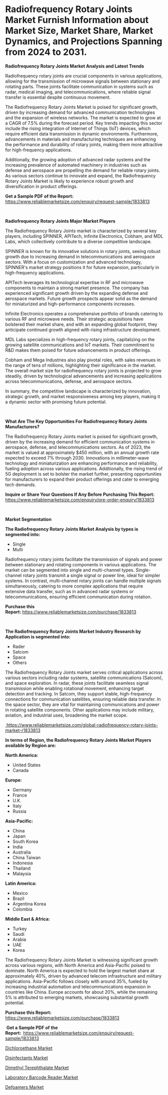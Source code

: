 <p><h1>Radiofrequency Rotary Joints Market Furnish Information about Market Size, Market Share, Market Dynamics, and Projections Spanning from 2024 to 2031.</h1></p><p><strong>Radiofrequency Rotary Joints Market Analysis and Latest Trends</strong></p>
<p><p>Radiofrequency rotary joints are crucial components in various applications, allowing for the transmission of microwave signals between stationary and rotating parts. These joints facilitate communication in systems such as radar, medical imaging, and telecommunications, where reliable signal transfer is essential despite continuous movement.</p><p>The Radiofrequency Rotary Joints Market is poised for significant growth, driven by increasing demand for advanced communication technologies and the expansion of wireless networks. The market is expected to grow at a CAGR of 7.5% during the forecast period. Key trends impacting this sector include the rising integration of Internet of Things (IoT) devices, which require efficient data transmission in dynamic environments. Furthermore, advancements in materials and manufacturing techniques are enhancing the performance and durability of rotary joints, making them more attractive for high-frequency applications. </p><p>Additionally, the growing adoption of advanced radar systems and the increasing prevalence of automated machinery in industries such as defense and aerospace are propelling the demand for reliable rotary joints. As various sectors continue to innovate and expand, the Radiofrequency Rotary Joints Market is likely to experience robust growth and diversification in product offerings.</p></p>
<p><strong>Get a Sample PDF of the Report:&nbsp;</strong> <a href="https://www.reliablemarketsize.com/enquiry/request-sample/1833813?utm_campaign=1568&utm_medium=2&utm_source=Github&utm_content=ia&utm_term=17102024&utm_id=radiofrequency-rotary-joints">https://www.reliablemarketsize.com/enquiry/request-sample/1833813</a></p>
<p>&nbsp;</p>
<p><strong>Radiofrequency Rotary Joints Major Market Players</strong></p>
<p><p>The Radiofrequency Rotary Joints market is characterized by several key players, including SPINNER, APITech, Infinite Electronics, Cobham, and MDL Labs, which collectively contribute to a diverse competitive landscape.</p><p>SPINNER is known for its innovative solutions in rotary joints, seeing robust growth due to increasing demand in telecommunications and aerospace sectors. With a focus on customization and advanced technology, SPINNER's market strategy positions it for future expansion, particularly in high-frequency applications.</p><p>APITech leverages its technological expertise in RF and microwave components to maintain a strong market presence. The company has experienced significant growth driven by the expanding defense and aerospace markets. Future growth prospects appear solid as the demand for miniaturized and high-performance components increases.</p><p>Infinite Electronics operates a comprehensive portfolio of brands catering to various RF and microwave needs. Their strategic acquisitions have bolstered their market share, and with an expanding global footprint, they anticipate continued growth aligned with rising infrastructure development.</p><p>MDL Labs specializes in high-frequency rotary joints, capitalizing on the growing satellite communications and IoT markets. Their commitment to R&D makes them poised for future advancements in product offerings.</p><p>Cobham and Mega Industries also play pivotal roles, with sales revenues in the range of tens of millions, highlighting their significance in the market. The overall market size for radiofrequency rotary joints is projected to grow steadily, driven by technological advancements and increasing applications across telecommunications, defense, and aerospace sectors.</p><p>In summary, the competitive landscape is characterized by innovation, strategic growth, and market responsiveness among key players, making it a dynamic sector with promising future potential.</p></p>
<p>&nbsp;</p>
<p><strong>What Are The Key Opportunities For Radiofrequency Rotary Joints Manufacturers?</strong></p>
<p><p>The Radiofrequency Rotary Joints market is poised for significant growth, driven by the increasing demand for efficient communication systems in aerospace, defense, and telecommunications sectors. As of 2023, the market is valued at approximately $450 million, with an annual growth rate expected to exceed 7% through 2030. Innovations in millimeter-wave technology and miniaturization are enhancing performance and reliability, fueling adoption across various applications. Additionally, the rising trend of 5G deployment is set to bolster the market further, presenting opportunities for manufacturers to expand their product offerings and cater to emerging tech demands.</p></p>
<p><strong>Inquire or Share Your Questions If Any Before Purchasing This Report:</strong> <a href="https://www.reliablemarketsize.com/enquiry/pre-order-enquiry/1833813?utm_campaign=1568&utm_medium=2&utm_source=Github&utm_content=ia&utm_term=17102024&utm_id=radiofrequency-rotary-joints">https://www.reliablemarketsize.com/enquiry/pre-order-enquiry/1833813</a></p>
<p>&nbsp;</p>
<p><strong>Market Segmentation</strong></p>
<p><strong>The Radiofrequency Rotary Joints Market Analysis by types is segmented into:</strong></p>
<p><ul><li>Single</li><li>Multi</li></ul></p>
<p><p>Radiofrequency rotary joints facilitate the transmission of signals and power between stationary and rotating components in various applications. The market can be segmented into single and multi-channel types. Single-channel rotary joints transmit a single signal or power line, ideal for simpler systems. In contrast, multi-channel rotary joints can handle multiple signals simultaneously, catering to more complex applications that require extensive data transfer, such as in advanced radar systems or telecommunications, ensuring efficient communication during rotation.</p></p>
<p><strong>Purchase this Report:&nbsp;</strong><a href="https://www.reliablemarketsize.com/purchase/1833813?utm_campaign=1568&utm_medium=2&utm_source=Github&utm_content=ia&utm_term=17102024&utm_id=radiofrequency-rotary-joints">https://www.reliablemarketsize.com/purchase/1833813</a></p>
<p>&nbsp;</p>
<p><strong>The Radiofrequency Rotary Joints Market Industry Research by Application is segmented into:</strong></p>
<p><ul><li>Rader</li><li>Satcom</li><li>Space</li><li>Others</li></ul></p>
<p><p>The Radiofrequency Rotary Joints market serves critical applications across various sectors including radar systems, satellite communications (Satcom), and space exploration. In radar, these joints facilitate seamless signal transmission while enabling rotational movement, enhancing target detection and tracking. In Satcom, they support stable, high-frequency connections for communication satellites, ensuring reliable data transfer. In the space sector, they are vital for maintaining communications and power in rotating satellite components. Other applications may include military, aviation, and industrial uses, broadening the market scope.</p></p>
<p><a href="https://www.reliablemarketsize.com/global-radiofrequency-rotary-joints-market-r1833813?utm_campaign=1568&utm_medium=2&utm_source=Github&utm_content=ia&utm_term=17102024&utm_id=radiofrequency-rotary-joints">&nbsp;https://www.reliablemarketsize.com/global-radiofrequency-rotary-joints-market-r1833813</a></p>
<p><strong>In terms of Region, the Radiofrequency Rotary Joints Market Players available by Region are:</strong></p>
<p>
    <p> <strong> North America: </strong>
        <ul>
            <li>United States</li>
            <li>Canada</li>
        </ul>
        </p> 
    <p> <strong> Europe: </strong>
        <ul>
            <li>Germany</li>
            <li>France</li>
            <li>U.K.</li>
            <li>Italy</li>
            <li>Russia</li>
        </ul>
        </p> 
    <p> <strong> Asia-Pacific: </strong>
        <ul>
            <li>China</li>
            <li>Japan</li>
            <li>South Korea</li>
            <li>India</li>
            <li>Australia</li>
            <li>China Taiwan</li>
            <li>Indonesia</li>
            <li>Thailand</li>
            <li>Malaysia</li>
        </ul>
        </p> 
    <p> <strong> Latin America: </strong>
        <ul>
            <li>Mexico</li>
            <li>Brazil</li>
            <li>Argentina Korea</li>
            <li>Colombia</li>
        </ul>
        </p> 
    <p> <strong> Middle East & Africa: </strong>
        <ul>
            <li>Turkey</li>
            <li>Saudi</li>
            <li>Arabia</li>
            <li>UAE</li>
            <li>Korea</li>
        </ul>
    </p>
    </p>
<p><p>The Radiofrequency Rotary Joints Market is witnessing significant growth across various regions, with North America and Asia-Pacific poised to dominate. North America is expected to hold the largest market share at approximately 40%, driven by advanced telecom infrastructure and military applications. Asia-Pacific follows closely with around 35%, fueled by increasing industrial automation and telecommunications expansion in countries like China. Europe accounts for about 20%, while the remaining 5% is attributed to emerging markets, showcasing substantial growth potential.</p></p>
<p><strong>Purchase this Report: </strong><a href="https://www.reliablemarketsize.com/purchase/1833813?utm_campaign=1568&utm_medium=2&utm_source=Github&utm_content=ia&utm_term=17102024&utm_id=radiofrequency-rotary-joints">https://www.reliablemarketsize.com/purchase/1833813</a></p>
<p>&nbsp;<strong>Get a Sample PDF of the Report:&nbsp;&nbsp;</strong><a href="https://www.reliablemarketsize.com/enquiry/request-sample/1833813?utm_campaign=1568&utm_medium=2&utm_source=Github&utm_content=ia&utm_term=17102024&utm_id=radiofrequency-rotary-joints">https://www.reliablemarketsize.com/enquiry/request-sample/1833813</a></p>
<p><strong></strong></p>
<p><p><a href="https://www.linkedin.com/pulse/dichloroethane-market-revolution-2024-2031-trends-shaping-ybdzc?utm_campaign=1568&utm_medium=2&utm_source=Github&utm_content=ia&utm_term=17102024&utm_id=radiofrequency-rotary-joints">Dichloroethane Market</a></p><p><a href="https://www.linkedin.com/pulse/navigating-global-disinfectants-market-landscape-trends-ltwvc?utm_campaign=1568&utm_medium=2&utm_source=Github&utm_content=ia&utm_term=17102024&utm_id=radiofrequency-rotary-joints">Disinfectants Market</a></p><p><a href="https://www.linkedin.com/pulse/global-dimethyl-terephthalate-141-cagr-forecast-2024--swsoc?utm_campaign=1568&utm_medium=2&utm_source=Github&utm_content=ia&utm_term=17102024&utm_id=radiofrequency-rotary-joints">Dimethyl Terephthalate Market</a></p><p><a href="https://github.com/AshrafKhan865/Market-Research-Report-List-1/blob/main/laboratory-barcode-reader-market.md?utm_campaign=1568&utm_medium=2&utm_source=Github&utm_content=ia&utm_term=17102024&utm_id=radiofrequency-rotary-joints">Laboratory Barcode Reader Market</a></p><p><a href="https://www.linkedin.com/pulse/strategic-roadmap-success-global-defoamers-market-analysis-p6d2c?utm_campaign=1568&utm_medium=2&utm_source=Github&utm_content=ia&utm_term=17102024&utm_id=radiofrequency-rotary-joints">Defoamers Market</a></p></p>